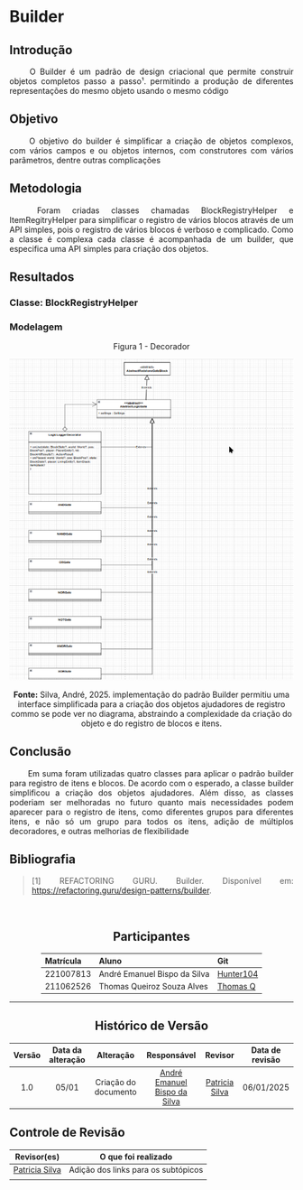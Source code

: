 # Builder

## Introdução

<div align="justify">&emsp;&emsp;
O Builder é um padrão de design criacional que permite construir objetos completos passo a passo¹. permitindo a produção de diferentes representações do mesmo objeto usando o mesmo código
</div>

## Objetivo

<div align="justify">&emsp;&emsp;
O objetivo do builder é simplificar a criação de objetos complexos, com vários campos e ou objetos internos, com construtores com vários parâmetros, dentre outras complicações
</div>

## Metodologia

<div align="justify">&emsp;&emsp; Foram criadas classes chamadas BlockRegistryHelper e ItemRegitryHelper para simplificar o registro de vários blocos através de um API simples, pois o registro de vários blocos é verboso e complicado. Como a classe é complexa cada classe é acompanhada de um builder, que especifica uma API simples para criação dos objetos.

## Resultados

### Classe: BlockRegistryHelper

### Modelagem

<center>
Figura 1 - Decorador

![Modelagem - Decorador](https://raw.githubusercontent.com/UnBArqDsw2024-2/2024.2_G1_Logic_Thinkering_Entrega_03/refs/heads/main/assets/decorador.png)

<b>Fonte:</b> Silva, André, 2025.
implementação do padrão Builder permitiu uma interface simplificada para a criação dos objetos ajudadores de registro commo se pode ver no diagrama, abstraindo a complexidade da criação do objeto e do registro de blocos e itens.

</center>

## Conclusão

<!--
-   **Resuma os pontos principais do trabalho.**
-   **Avalie se os objetivos foram alcançados e o impacto do trabalho.**
-   **Apresente perspectivas para melhorias ou trabalhos futuros.**
-->

<div align="justify">&emsp;&emsp;
Em suma foram utilizadas quatro classes para aplicar o padrão builder para registro de itens e blocos. De acordo com o esperado, a classe builder simplificou a criação dos objetos ajudadores. Além disso, as classes poderiam ser melhoradas no futuro quanto mais necessidades podem aparecer para o registro de itens, como diferentes grupos para diferentes itens, e não só um grupo para todos os itens, adição de múltiplos decoradores, e outras melhorias de flexibilidade
</div>

## Bibliografia

<!-- - **Altere!**-->

> [1] REFACTORING GURU. Builder. Disponível em: <https://refactoring.guru/design-patterns/builder>.

‌

<center>

## Participantes

</center>

<!-- de preferência: em ordem alfabética, seguindo o exemplo: -->

<div style="margin: 0 auto; width: fit-content;">

| Matrícula | Aluno                        | Git                                       |
| --------- | ---------------------------- | ----------------------------------------- |
| 221007813 | André Emanuel Bispo da Silva | [Hunter104](https://github.com/Hunter104) |
| 211062526 | Thomas Queiroz Souza Alves   | [Thomas Q](https://github.com/Hunter104)  |

</div>

---

<center>

## Histórico de Versão

</center>

<!-- Lembre de alterar a data -->
<!-- É PRA POR O NOME, NÃO O USER DO GITHUB -->

<div style="margin: 0 auto; width: fit-content;">

| Versão | Data da alteração |      Alteração       |                         Responsável                          | Revisor | Data de revisão |
| :----: | :---------------: | :------------------: | :----------------------------------------------------------: | :-----: | :-------------: |
|  1.0   |       05/01       | Criação do documento | [André Emanuel Bispo da Silva](https://github.com/Hunter104) | [Patricia Silva](https://github.com/patyhelenaa)        |   06/01/2025              |

</div>

## Controle de Revisão

|                    Revisor(es)                     |                     O que foi realizado                      |
| :------------------------------------------------: | :----------------------------------------------------------: |
| [Patricia Silva](https://github.com/patyhelenaa) | Adição dos links para os subtópicos |
|                                                    |                                                              |
